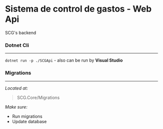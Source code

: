 # Sistema de control de gastos - Web Api

SCG's backend

### Dotnet Cli
---
` dotnet run -p ./SCGApi ` -
also can be run by **Visual Studio**

### Migrations
---
*Located at:*
> SCG.Core/Migrations

*Make sure:*
- Run migrations
- Update database